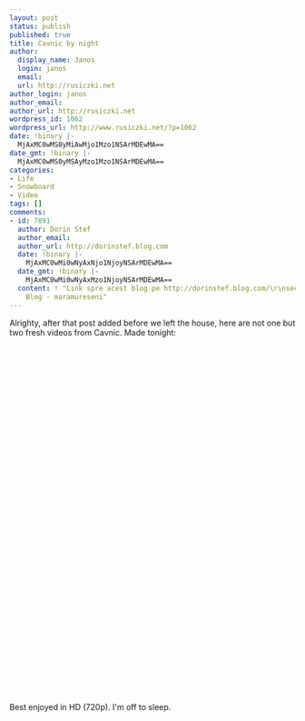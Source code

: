 ```yaml
---
layout: post
status: publish
published: true
title: Cavnic by night
author:
  display_name: Janos
  login: janos
  email: 
  url: http://rusiczki.net
author_login: janos
author_email: 
author_url: http://rusiczki.net
wordpress_id: 1062
wordpress_url: http://www.rusiczki.net/?p=1062
date: !binary |-
  MjAxMC0wMS0yMiAwMjo1Mzo1NSArMDEwMA==
date_gmt: !binary |-
  MjAxMC0wMS0yMSAyMzo1Mzo1NSArMDEwMA==
categories:
- Life
- Snowboard
- Video
tags: []
comments:
- id: 7891
  author: Dorin Stef
  author_email: 
  author_url: http://dorinstef.blog.com
  date: !binary |-
    MjAxMC0wMi0wNyAxNjo1NjoyNSArMDEwMA==
  date_gmt: !binary |-
    MjAxMC0wMi0wNyAxMzo1NjoyNSArMDEwMA==
  content: ! "Link spre acest blog pe http://dorinstef.blog.com/\r\nsectiunea Index
    Blog - maramureseni"
---
```

<p>Alrighty, after that post added before we left the house, here are not one but two fresh videos from Cavnic. Made tonight:</p>
<p><object width="500" height="300"><param name="movie" value="http://www.youtube.com/v/w0nPNHSCMP0&hl=en_US&fs=1&rel=0&color1=0x2b405b&color2=0x6b8ab6&hd=1"></param><param name="allowFullScreen" value="true"></param><param name="allowscriptaccess" value="always"></param><embed src="http://www.youtube.com/v/w0nPNHSCMP0&hl=en_US&fs=1&rel=0&color1=0x2b405b&color2=0x6b8ab6&hd=1" type="application/x-shockwave-flash" allowscriptaccess="always" allowfullscreen="true" width="500" height="300"></embed></object></p>
<p><object width="500" height="300"><param name="movie" value="http://www.youtube.com/v/eQU5VcMl1AE&hl=en_US&fs=1&rel=0&color1=0x2b405b&color2=0x6b8ab6&hd=1"></param><param name="allowFullScreen" value="true"></param><param name="allowscriptaccess" value="always"></param><embed src="http://www.youtube.com/v/eQU5VcMl1AE&hl=en_US&fs=1&rel=0&color1=0x2b405b&color2=0x6b8ab6&hd=1" type="application/x-shockwave-flash" allowscriptaccess="always" allowfullscreen="true" width="500" height="300"></embed></object></p>
<p>Best enjoyed in HD (720p). I'm off to sleep.</p>
